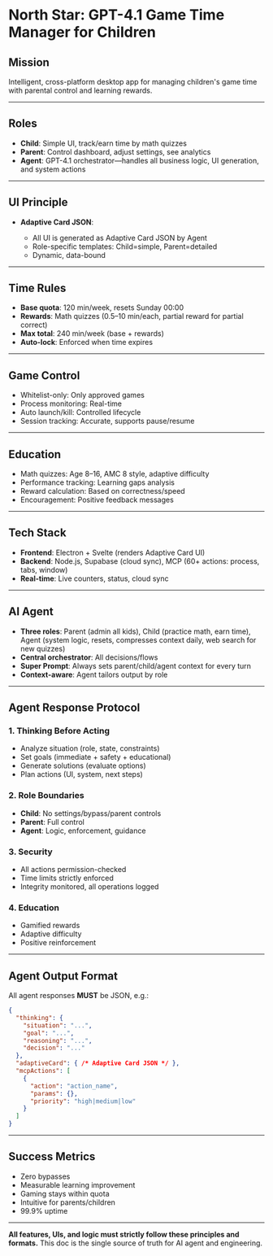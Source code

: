 # North Star: GPT-4.1 Game Time Manager for Children

## Mission

Intelligent, cross-platform desktop app for managing children's game time with parental control and learning rewards.

---

## Roles

* **Child**: Simple UI, track/earn time by math quizzes
* **Parent**: Control dashboard, adjust settings, see analytics
* **Agent**: GPT-4.1 orchestrator—handles all business logic, UI generation, and system actions

---

## UI Principle

* **Adaptive Card JSON**:

  * All UI is generated as Adaptive Card JSON by Agent
  * Role-specific templates: Child=simple, Parent=detailed
  * Dynamic, data-bound

---

## Time Rules

* **Base quota**: 120 min/week, resets Sunday 00:00
* **Rewards**: Math quizzes (0.5–10 min/each, partial reward for partial correct)
* **Max total**: 240 min/week (base + rewards)
* **Auto-lock**: Enforced when time expires

---

## Game Control

* Whitelist-only: Only approved games
* Process monitoring: Real-time
* Auto launch/kill: Controlled lifecycle
* Session tracking: Accurate, supports pause/resume

---

## Education

* Math quizzes: Age 8–16, AMC 8 style, adaptive difficulty
* Performance tracking: Learning gaps analysis
* Reward calculation: Based on correctness/speed
* Encouragement: Positive feedback messages

---

## Tech Stack

* **Frontend**: Electron + Svelte (renders Adaptive Card UI)
* **Backend**: Node.js, Supabase (cloud sync), MCP (60+ actions: process, tabs, window)
* **Real-time**: Live counters, status, cloud sync

---

## AI Agent

* **Three roles**: Parent (admin all kids), Child (practice math, earn time), Agent (system logic, resets, compresses context daily, web search for new quizzes)
* **Central orchestrator**: All decisions/flows
* **Super Prompt**: Always sets parent/child/agent context for every turn
* **Context-aware**: Agent tailors output by role

---

## Agent Response Protocol

### 1. Thinking Before Acting

* Analyze situation (role, state, constraints)
* Set goals (immediate + safety + educational)
* Generate solutions (evaluate options)
* Plan actions (UI, system, next steps)

### 2. Role Boundaries

* **Child**: No settings/bypass/parent controls
* **Parent**: Full control
* **Agent**: Logic, enforcement, guidance

### 3. Security

* All actions permission-checked
* Time limits strictly enforced
* Integrity monitored, all operations logged

### 4. Education

* Gamified rewards
* Adaptive difficulty
* Positive reinforcement

---

## Agent Output Format

All agent responses **MUST** be JSON, e.g.:

```json
{
  "thinking": {
    "situation": "...",
    "goal": "...",
    "reasoning": "...",
    "decision": "..."
  },
  "adaptiveCard": { /* Adaptive Card JSON */ },
  "mcpActions": [
    {
      "action": "action_name",
      "params": {},
      "priority": "high|medium|low"
    }
  ]
}
```

---

## Success Metrics

* Zero bypasses
* Measurable learning improvement
* Gaming stays within quota
* Intuitive for parents/children
* 99.9% uptime

---

**All features, UIs, and logic must strictly follow these principles and formats.**
This doc is the single source of truth for AI agent and engineering.
